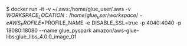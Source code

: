 $ docker run -it -v ~/.aws:/home/glue_user/.aws -v $WORKSPACE_LOCATION:/home/glue_user/workspace/ -e AWS_PROFILE=$PROFILE_NAME -e DISABLE_SSL=true -p 4040:4040 -p 18080:18080 --name glue_pyspark amazon/aws-glue-libs:glue_libs_4.0.0_image_01

